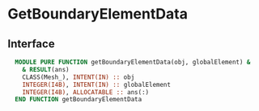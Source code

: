 # GetBoundaryElementData

## Interface

```fortran
  MODULE PURE FUNCTION getBoundaryElementData(obj, globalElement) &
    & RESULT(ans)
    CLASS(Mesh_), INTENT(IN) :: obj
    INTEGER(I4B), INTENT(IN) :: globalElement
    INTEGER(I4B), ALLOCATABLE :: ans(:)
  END FUNCTION getBoundaryElementData
```
